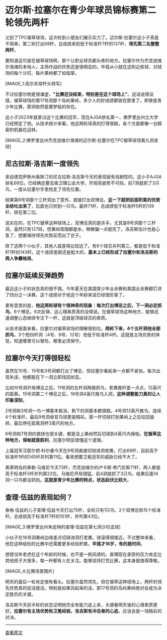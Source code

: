 # 迈尔斯·拉塞尔在青少年球员锦标赛第二轮领先两杆

又到了TPC锯草球场，这次轮到小朋友们展示实力了。迈尔斯·拉塞尔这小子真是不简单，第二轮打出69杆，总成绩来到低于标准杆7杆的137杆，**领先第二名整整两杆**。

要知道这可是在锯草球场啊，那个让职业球员都头疼的地方。拉塞尔作为杰克逊维尔海滩的本地人，主场作战的优势还是很明显的。毕竟从小就在这附近练球，对球场的每个沙坑、每片果岭都了如指掌。

[IMAGE_1:高尔夫球杆头特写]

不过拉塞尔倒是很谦虚，**"比赛还没结束，特别是在这个球场上"**。这话说得没错，锯草球场的第17号洞那个岛屿果岭，多少人的好成绩都毁在那里了。即使是青少年比赛，那洞依然是噩梦般的存在。

这小子2023年就拿过这个比赛的冠军，现在AJGA排名第一，佛罗里达州立大学已经预定了他。从技术统计来看，他这两轮球真的打得很稳，各个方面都像一台精密的机器在运转。

[IMAGE_2:佛罗里达州杰克逊维尔海滩的迈尔斯·拉塞尔在TPC锯草球场第九洞发球]

## 尼古拉斯·洛吉斯一度领先

来自德克萨斯州奥斯汀的尼古拉斯·洛吉斯今天的表现挺有戏剧性的。这小子AJGA排名66位，已经确定要去南卫理公会大学。开局简直势不可挡，前7洞就抓了3只鸟，一度从拉塞尔手里抢走了领先位置。

结果第8号洞那个三杆洞出了意外，直接打出双博忌。**这一下就把前面积累的优势全给吐出来了**，后面也只抓到一只鸟。最终71杆，总成绩低于标准杆5杆的139杆，排在第二位。

说实在的，在TPC锯草这种球场上，双博忌真的是杀手。尤其是8号洞那个三杆洞，虽然只有127码，但果岭周围都是水，稍微偏一点就完了。洛吉斯估计也是心急了，想要保持领先优势反而出了岔子。

除了这两个小伙子，其他人就差得比较远了。有6个球员并列第三，都是低于标准杆1杆的143杆。这个成绩差距还是挺大的，**基本上已经形成了拉塞尔和洛吉斯的两人争霸格局**。

## 拉塞尔延续反弹趋势

最近这小子的状态真的很不错。今年夏天在美国青少年业余赛和美国业余赛都打进了四分之一决赛，这个成绩对于他这个年龄来说已经很厉害了。

更有意思的是，**他这两轮球有个很神奇的现象：每次打出博忌之后，下一洞必定抓鸟**。6个博忌，6次反弹，这心理素质真的没得说。在锯草球场这种地方，能够迅速调整心态继续专注下一杆，这就是顶级球员的素质。

从技术层面来看，拉塞尔对锯草球场的理解很到位。**两轮下来，4个五杆洞他全部抓鸟**，3个短四杆洞（4号、6号、12号）他低于标准杆4杆。这就是主场优势的体现，知道哪里可以冒险，哪里必须保守。

## 拉塞尔今天打得很轻松

虽然在10号、15号和3号洞都打出了博忌，但拉塞尔看起来一点都不紧张。每次出现失误，他都能在下一洞立即找回状态。

比如10号洞开局博忌之后，11号洞的五杆洞两推抓鸟，老鹰推杆差一点点，12英尺的距离。15号洞第二个博忌之后，16号洞4英尺推鸟入洞，**这种调整能力真的让人印象深刻**。

2号洞和3号洞一鸟一博基本抵消，剩下的洞基本都很稳。4号洞12英尺推鸟，连续4个标准杆，最后9号洞收官鸟球更是精彩。那一杆切球打到果岭上之后往回旋转，最后停在距离洞杯3英尺的地方。

6号洞和7号洞的救球也很关键，都是没上果岭然后切球到4英尺内保帕。**在锯草这种地方，保帕就是胜利**，拉塞尔明显很懂这个道理。

上届冠军汉密尔顿·科尔曼今天在9号洞直接切球进洞老鹰，打出69杆，目前高于标准杆1杆的145杆并列第11位。看来想要卫冕冠军的威胁已经不大了。

弗莱明岛的泰勒·马维尼今天73杆，杰克逊维尔的卢卡斯·希门尼斯71杆，两人都是高于标准杆3杆并列第22位。马维尼开局很猛，前4洞就抓了3只鸟，结果后面14洞一只鸟都没抓到。**这就是青少年比赛的特点，状态起伏比较大**。

## 查理·伍兹的表现如何？

泰格·伍兹的儿子查理·伍兹今天打出75杆，全轮只有1只鸟、2个双博忌和15个标准杆。总成绩高于标准杆7杆的151杆，并列第43位。

[IMAGE_3:佛罗里达州朱庇特的查理·伍兹在第七洞沙坑击球]

小伙子在16号洞果岭边缘差点切球进洞打老鹰，球滚得很接近。不过整体来看，他在这种级别的比赛中还需要更多经验积累。**毕竟才16岁，有的是时间**。

想想当年老虎在这个年龄的时候，也不是一帆风顺的。查理现在承受的压力肯定比其他孩子大很多，每一杆都有人在关注。能够坚持打完比赛，这本身就值得尊敬。

[IMAGE_4:比赛场景图片]

明天的最后一轮肯定很有看头。拉塞尔虽然领先，但在锯草这种球场上，两杆的领先优势真的说没就没。特别是如果风起来的话，那17号洞的岛屿果岭绝对会成为决定胜负的关键。

洛吉斯今天前半轮的状态证明他完全有能力追上来，关键看明天谁的心理素质更好。**拉塞尔有主场优势和卫冕经验，洛吉斯有冲击者的心态**，应该会是一场精彩的对决。

---

[查看原文](https://golfweek.usatoday.com/story/sports/golf/amateur/2025/08/30/miles-russell-leads-after-second-round-of-junior-players-championship/85912899007/)